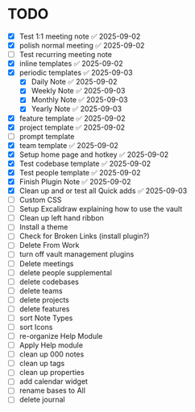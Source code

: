 # TODO

- [x] Test 1:1 meeting note ✅ 2025-09-02
- [x] polish normal meeting ✅ 2025-09-02
- [ ] Test recurring meeting note
- [x] inline templates ✅ 2025-09-02
- [x] periodic templates ✅ 2025-09-03
	- [x] Daily Note ✅ 2025-09-02
	- [x] Weekly Note ✅ 2025-09-03
	- [x] Monthly Note ✅ 2025-09-03
	- [x] Yearly Note ✅ 2025-09-03
- [x] feature template ✅ 2025-09-02
- [x] project template ✅ 2025-09-02
- [ ] prompt template
- [x] team template ✅ 2025-09-02
- [x] Setup home page and hotkey ✅ 2025-09-02
- [x] Test codebase template ✅ 2025-09-02
- [x] Test people template ✅ 2025-09-02
- [x] Finish Plugin Note ✅ 2025-09-02
- [x] Clean up and or test all Quick adds ✅ 2025-09-03
- [ ] Custom CSS
- [ ] Setup Excalidraw explaining how to use the vault
- [ ] Clean up left hand ribbon
- [ ] Install a theme
- [ ] Check for Broken Links (install plugin?)
- [ ] Delete From Work
- [ ] turn off vault management plugins
- [ ] Delete meetings
- [ ] delete people supplemental
- [ ] delete codebases
- [ ] delete teams
- [ ] delete projects
- [ ] delete features
- [ ] sort Note Types
- [ ] sort Icons
- [ ] re-organize Help Module
- [ ] Apply Help module
- [ ] clean up 000 notes
- [ ] clean up tags
- [ ] clean up properties
- [ ] add calendar widget
- [ ] rename bases to All
- [ ] delete journal
